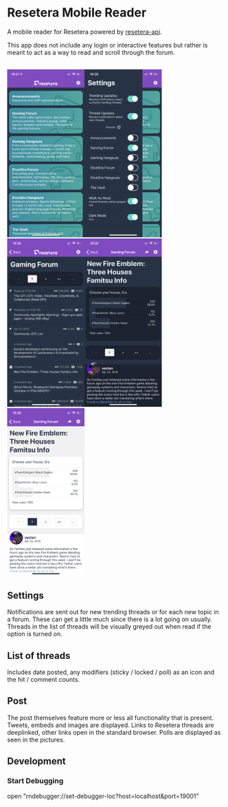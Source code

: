 # Resetera Mobile Reader

A mobile reader for Resetera powered by
[resetera-api](https://github.com/BFriedrichs/resetera-api).

This app does not include any login or interactive features but rather is meant to act as a way to read and scroll through the forum.

<br />
<img src="images/forums.png" width="180"/><img src="images/settings.png" width="180"/><img src="images/threads.png" width="180"/><img src="images/post.png" width="180"/><img src="images/bright.png" width="180"/>

## Settings
Notifications are sent out for new trending threads or for each new topic in a forum. These can get a little much since there is a lot going on usually.
Threads in the list of threads will be visually greyed out when read if the option is turned on.

## List of threads
Includes date posted, any modifiers (sticky / locked / poll) as an icon and the hit / comment counts.

## Post
The post themselves feature more or less all functionality that is present. Tweets, embeds and images are displayed. Links to Resetera threads are deeplinked, other links open in the standard browser. Polls are displayed as seen in the pictures.

## Development
### Start Debugging
open "rndebugger://set-debugger-loc?host=localhost&port=19001"